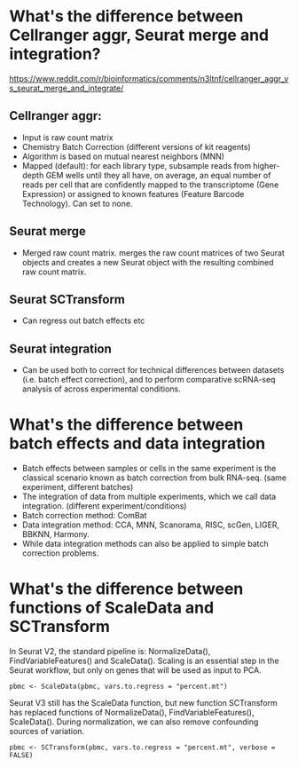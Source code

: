 # What's the difference between Cellranger aggr, Seurat merge and integration?
https://www.reddit.com/r/bioinformatics/comments/n3ltnf/cellranger_aggr_vs_seurat_merge_and_integrate/

## Cellranger aggr:
- Input is raw count matrix
- Chemistry Batch Correction (different versions of kit reagents)
- Algorithm is based on mutual nearest neighbors (MNN)
- Mapped (default): for each library type, subsample reads from higher-depth GEM wells until they all have, on average, an equal number of reads per cell that are confidently mapped to the transcriptome (Gene Expression) or assigned to known features (Feature Barcode Technology). Can set to none. 

## Seurat merge
- Merged raw count matrix. merges the raw count matrices of two Seurat objects and creates a new Seurat object with the resulting combined raw count matrix. 

## Seurat SCTransform
- Can regress out batch effects etc

## Seurat integration
- Can be used both to correct for technical differences between datasets (i.e. batch effect correction), and to perform comparative scRNA-seq analysis of across experimental conditions.

# What's the difference between batch effects and data integration
- Batch effects between samples or cells in the same experiment is the classical scenario known as batch correction from bulk RNA-seq. (same experiment, different batches)
- The integration of data from multiple experiments, which we call data integration. (different experiment/conditions)
- Batch correction method: ComBat
- Data integration method: CCA, MNN, Scanorama, RISC, scGen, LIGER, BBKNN, Harmony. 
- While data integration methods can also be applied to simple batch correction problems.

# What's the difference between functions of ScaleData and SCTransform
In Seurat V2, the standard pipeline is: NormalizeData(), FindVariableFeatures() and ScaleData(). Scaling is an essential step in the Seurat workflow, but only on genes that will be used as input to PCA. 
```
pbmc <- ScaleData(pbmc, vars.to.regress = "percent.mt")
```
Seurat V3 still has the ScaleData function, but new function SCTransform has replaced functions of NormalizeData(), FindVariableFeatures(), ScaleData(). During normalization, we can also remove confounding sources of variation.

```
pbmc <- SCTransform(pbmc, vars.to.regress = "percent.mt", verbose = FALSE)
```




